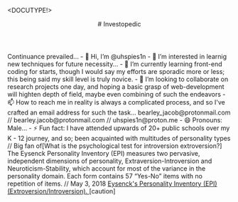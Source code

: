 <DOCUTYPE!>
<html>
<body>
  <header> # Investopedic</header>
Continuance prevailed...
- 👋 Hi, I’m @uhspies1n
- 👀 I’m interested in learnig new techniques for future necessity...
- 🌱 I’m currently learning front-end coding for starts, though I would say my efforts are sporadic more or less; this being said my skill level is truly novice.
- 💞️ I’m looking to collaborate on research projects one day, and hoping a basic grasp of web-development will highten depth of field, maybe even combining of such the endeavors 
- 📫 How to reach me in reality is always a complicated process, and so I've crafted an email address for such the task... bearley_jacob@protonmail.com // bearley.jacob@protonmail.com // uhspies1n@proton.me
- 😄 Pronouns: Male...
- ⚡ Fun fact: I have attended upwards of 20+ public schools over my K - 12 journey, and so; been acquainted with multitudes of personality types // Big fan of[What is the psychological test for introversion extroversion?]
The Eysenck Personality Inventory (EPI) measures two pervasive, independent dimensions of personality, Extraversion-Introversion and Neuroticism-Stability, which account for most of the variance in the personality domain. Each form contains 57 “Yes-No” items with no repetition of items. // May 3, 2018
<a href='https://chsresults.com/blog/test/eysencks-personality-inventory-epi-extroversionintroversion/#:~:text=The%20Eysenck%20Personality%20Inventory%20(EPI,with%20no%20repetition%20of%20items'>Eysenck's Personality Inventory (EPI) (Extroversion/Introversion). </a> [caution]
</body>
</html>
